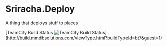 Sriracha.Deploy
===============

A thing that deploys stuff to places

[TeamCity Build Status
![TeamCity Build Status](http://build.mmdbsolutions.com/app/rest/builds/buildType:(id:bt7)/statusIcon "TeamCity Build Status")] (http://build.mmdbsolutions.com/viewType.html?buildTypeId=bt7&guest=1)
